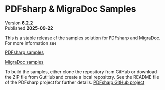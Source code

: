 ﻿# PDFsharp & MigraDoc Samples

Version **6.2.2**  
Published **2025-09-22**

This is a stable release of the samples solution for PDFsharp and MigraDoc.
For more information see

[PDFsharp samples](https://docs.pdfsharp.net/PDFsharp/Samples/About.html)

[MigraDoc samples](https://docs.pdfsharp.net/MigraDoc/Samples/About.html)

To build the samples, either clone the repository from GitHub or download the ZIP file from GutHub and create a local repository.
See the README file of the PDFsharp project for further details.
[PDFsharp GitHub project](https://github.com/empira/PDFsharp)
